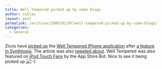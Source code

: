 ```yaml
---
title: Well Tempered picked up by some blogs
author: niklas
layout: post
permalink: /archives/2009/02/07/well-tempered-picked-up-by-some-blogs/
categories:
  - General
---
```

Zicos have [picked up][1] the [Well Tempered iPhone application][2] after [a feature in Synthtopia][3]. The article was also [tweeted about][4]. Well Tempered was also featured on [iPod Touch Fans][5] by the App Store Bot. Nice to see it being picked up <img src='http://blog.saers.com/wp-includes/images/smilies/icon_smile.gif' alt=':-)' class='wp-smiley' />

 [1]: http://proaudio.zicos.com/news.php/n/12408512/Well-Tempered-iPhone-App-Supports-Alternate-Tunings
 [2]: http://tinyurl.com/WellTemperedApp
 [3]: http://www.synthtopia.com/content/2009/01/31/well-tempered-iphone-app-supports-alternate-tunings/
 [4]: http://twitter.com/podcasting_news/status/1164645678
 [5]: http://www.ipodtouchfans.com/forums/showthread.php?t=137578